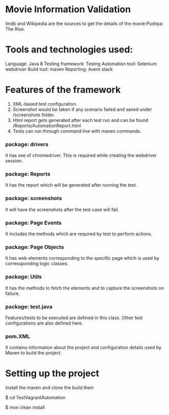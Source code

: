 
# Movie Information Validation

Imdb and Wikipedia are the sources to get the details of the movie:Pushpa: The Rise.

# Tools and technologies used:

Language: Java 8
Testing framework: Testng
Automation tool: Selenium webdriver
Build tool: maven
Reporting: Avent stack

# Features of the framework
1. XML-based test configuration.
2. Screenshot would be taken if any scenario failed and saved under /screenshots folder.
3. Html report gets generated after each test run and can be found /Reports/AutomationReport.html
4. Tests can run through command line with maven commands.
                                                            
### package: drivers 
 It has exe of chromedriver. This is required while creating the webdriver session.

### package: Reports
It has the report which will be generated after running the test.


### package: screenshots
It will have the screenshots after the test case will fail.

### package: Page Events
It includes the methods which are required by test to perform actions. 

### package: Page Objects
It has web elements corresponding to the specific page which is used by corressponding logic classes.
 
### package: Utils
 It has the methods to fetch the elements and to capture the screenshots on failure.

### package: test.java
 Features/tests to be executed are defined in this class. Other test configurations are also defined here.

### pom.XML
It contains information about the project and configuration details used by Maven to build the project.

# Setting up the project
Install the maven and clone the build then:

$ cd TestVagrantAutomation

$ mvn clean install